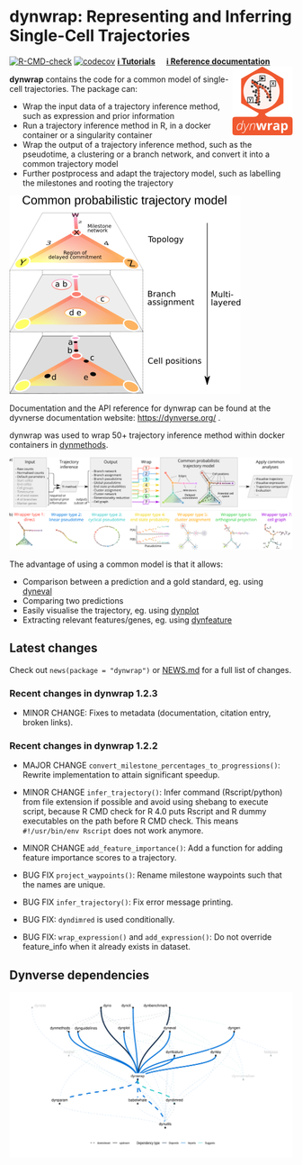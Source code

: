 dynwrap: Representing and Inferring Single-Cell Trajectories
================

<!-- README.md is generated from README.Rmd. Please edit that file -->

[![R-CMD-check](https://github.com/dynverse/dynwrap/workflows/R-CMD-check/badge.svg)](https://github.com/dynverse/dynwrap/actions?query=workflow%3AR-CMD-check)
[![codecov](https://app.codecov.io/gh/dynverse/dynwrap/branch/master/graph/badge.svg)](https://app.codecov.io/gh/dynverse/dynwrap)
[**ℹ️ Tutorials**](https://dynverse.org)     [**ℹ️ Reference
documentation**](https://dynverse.org/reference/dynwrap/) </br>
<img src="man/figures/logo.png" align="right" />

**dynwrap** contains the code for a common model of single-cell
trajectories. The package can:

-   Wrap the input data of a trajectory inference method, such as
    expression and prior information
-   Run a trajectory inference method in R, in a docker container or a
    singularity container
-   Wrap the output of a trajectory inference method, such as the
    pseudotime, a clustering or a branch network, and convert it into a
    common trajectory model
-   Further postprocess and adapt the trajectory model, such as
    labelling the milestones and rooting the trajectory

![](man/figures/trajectory_model.png)

Documentation and the API reference for dynwrap can be found at the
dyvnerse documentation website: <https://dynverse.org/> .

dynwrap was used to wrap 50+ trajectory inference method within docker
containers in [dynmethods](https://github.com/dynverse/dynmethods).

![](man/figures/overview_wrapping_v3.png)

The advantage of using a common model is that it allows:

-   Comparison between a prediction and a gold standard, eg. using
    [dyneval](https://github.com/dynverse/dyneval)
-   Comparing two predictions
-   Easily visualise the trajectory, eg. using
    [dynplot](https://github.com/dynverse/dynplot)
-   Extracting relevant features/genes, eg. using
    [dynfeature](https://github.com/dynverse/dynfeature)

## Latest changes

Check out `news(package = "dynwrap")` or [NEWS.md](NEWS.md) for a full
list of changes.

<!-- This section gets automatically generated from inst/NEWS.md -->

### Recent changes in dynwrap 1.2.3

-   MINOR CHANGE: Fixes to metadata (documentation, citation entry,
    broken links).

### Recent changes in dynwrap 1.2.2

-   MAJOR CHANGE `convert_milestone_percentages_to_progressions()`:
    Rewrite implementation to attain significant speedup.

-   MINOR CHANGE `infer_trajectory()`: Infer command (Rscript/python)
    from file extension if possible and avoid using shebang to execute
    script, because R CMD check for R 4.0 puts Rscript and R dummy
    executables on the path before R CMD check. This means
    `#!/usr/bin/env Rscript` does not work anymore.

-   MINOR CHANGE `add_feature_importance()`: Add a function for adding
    feature importance scores to a trajectory.

-   BUG FIX `project_waypoints()`: Rename milestone waypoints such that
    the names are unique.

-   BUG FIX `infer_trajectory()`: Fix error message printing.

-   BUG FIX: `dyndimred` is used conditionally.

-   BUG FIX: `wrap_expression()` and `add_expression()`: Do not override
    feature_info when it already exists in dataset.

## Dynverse dependencies

<!-- Generated by "update_dependency_graphs.R" in the main dynverse repo -->

![](man/figures/dependencies.png)
